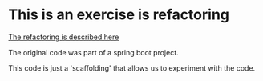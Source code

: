 # This is an exercise is refactoring

[The refactoring is described here](https://docs.google.com/presentation/d/e/2PACX-1vTw7fF2UlQ7HW8o_aehLIYbbIjaZt1xSKqQUWv6jmomJNM68GkRhJ5gzCY-VE1tkAVFveLWStR6D_nj/pub?start=false&loop=false&delayms=3000)

The original code was part of a spring boot project. 

This code is just a 'scaffolding' that allows us to experiment with the code. 
